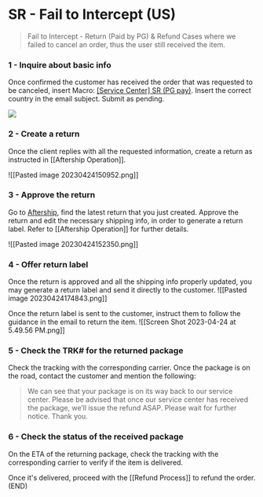 # SR - Fail to Intercept (US)

> Fail to Intercept - Return (Paid by PG) & Refund
> Cases where we failed to cancel an order, thus the user still received the item.

### 1 - Inquire about basic info
Once confirmed the customer has received the order that was requested to be canceled, insert Macro: <u>[Service Center] SR (PG pay)</u>. Insert the correct country in the email subject. Submit as pending. 

![](https://lh6.googleusercontent.com/B9WsXkXUGJz2mZjdxPtBNdhj_RA0aMjHmyLJj1KIXhqP0qyvR96VTB1p2ZomNWsFZtsHzU-wiEU_l1jXmEAYUXnDFZco-3TAy3lpaN5J4E5txpc1ENwka_Cs8pbb0Th4-LZ78YfyNngGE_Wpgq3Yceoxndy_vkQcL1eCB4I6OxGB84Kw_yzcHsSZLcrc)

### 2 - Create a return
Once the client replies with all the requested information, create a return as instructed in [[Aftership Operation]].

![[Pasted image 20230424150952.png]]

### 3 - Approve the return
Go to [Aftership](https://accounts.aftership.com/), find the latest return that you just created. Approve the return and edit the necessary shipping info, in order to generate a return label. Refer to [[Aftership Operation]] for further details.

![[Pasted image 20230424152350.png]]

### 4 - Offer return label
Once the return is approved and all the shipping info properly updated, you may generate a return label and send it directly to the customer.
![[Pasted image 20230424174843.png]]

Once the return label is sent to the customer, instruct them to follow the guidance in the email to return the item.
![[Screen Shot 2023-04-24 at 5.49.56 PM.png]]

### 5 - Check the TRK# for the returned package
Check the tracking with the corresponding carrier. Once the package is on the road, contact the customer and mention the following:

> We can see that your package is on its way back to our service center. Please be advised that once our service center has received the package, we’ll issue the refund ASAP. Please wait for further notice. Thank you.

### 6 - Check the status of the received package
On the ETA of the returning package, check the tracking with the corresponding carrier to verify if the item is delivered. 

Once it's delivered, proceed with the [[Refund Process]] to refund the order. (END)